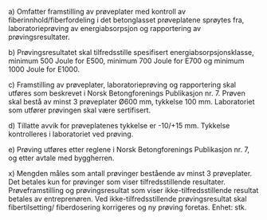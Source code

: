 a) Omfatter framstilling av prøveplater med kontroll av fiberinnhold/fiberfordeling i det betonglasset prøveplatene sprøytes fra, laboratorieprøving av energiabsorpsjon og rapportering av prøvingsresultater.

b) Prøvingsresultatet skal tilfredsstille spesifisert energiabsorpsjonsklasse, minimum 500 Joule for E500, minimum 700 Joule for E700 og minimum 1000 Joule for E1000.

c) Framstilling av prøveplater, laboratorieprøving og rapportering skal utføres som beskrevet i Norsk Betongforenings Publikasjon nr. 7. Prøven skal bestå av minst 3 prøveplater Ø600 mm, tykkelse 100 mm. Laboratoriet som utfører prøvingen skal være sertifisert.

d) Tillatte avvik for prøveplatenes tykkelse er -10/+15 mm. Tykkelse kontrolleres i laboratoriet ved prøving.

e) Prøving utføres etter reglene i Norsk Betongforenings Publikasjon nr. 7, og etter avtale med byggherren.

x) Mengden måles som antall prøvinger bestående av minst 3 prøveplater. Det betales kun for prøvinger som viser tilfredsstillende resultater. Prøveframstilling og prøvingsresultat som viser ikke-tilfredsstillende resultat betales av entreprenøren. Ved ikke-tilfredsstillende prøvingsresultat skal fibertilsetting/ fiberdosering korrigeres og ny prøving foretas. Enhet: stk.

